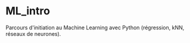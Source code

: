 # ML_intro
Parcours d'initiation au Machine Learning avec Python (régression, kNN, réseaux de neurones).